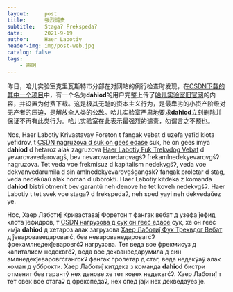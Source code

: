 ```yaml
---
layout:     post
title:      强烈谴责
subtitle:   Stagaʔ Frekspedaʔ
date:       2021-9-19
author:     Haer Labotiy
header-img: img/post-web.jpg
catalog: false
tags:
    - 声明
---
```


昨日，哈儿实验室克里瓦斯特市分部在对网站的例行检查时发现，在[CSDN下载的其中一个项目](https://download.csdn.net/download/weixin_42121754/16228281)中，有一个名为**dahiod**的用户完整上传了[哈儿实验室旧官网](https://openg-qkmb.github.io)的内容，并设置为付费下载。这是极其无耻的资本主义行为，是最卑劣的小资产阶级对无产者的压迫，是解放全人类的公敌。哈儿实验室严肃地要求**dahiod**立刻删除并保证不再有此类行为。哈儿实验室在此表示最强烈的谴责，勿谓言之不预也。

Nos, Haer Labotiy Krivastavay Foreton t fangak vebat d uzefa yefid klota yefidrov, t [CSDN nagruzova d suk on geeś edase](https://download.csdn.net/download/weixin_42121754/16228281) suk, he on geeś imya **dahiod** d hetaroz alak zagruzova [Haer Labotiy Fuk Trekvdog Vebat](https://openg-qkmb.github.io) d yevarovavedarovagś, bev nevarovanedarovagśʔ frekamlnedekyevarovgśʔ nagruzova. Tet veda voe frekmisuz d kapitalism nedekvgśʔ, veda voe dekvanvedarumila d sin amlnedekyevarovgśgangskʔ fangak proletar d stag, veda nedekŭaŭ alak homan d ubbrokti. Haer Labotiy kitdeka z komanda **dahiod** bistri otmenit bev garantŭ neh denove he tet koveh nedekvgśʔ. Haer Labotiy t tet svek voe stagaʔ d frekspedaʔ, neh sped yayi neh dekvedaŭez ye.

Нос, Хаер Лаботиĵ Криваставаĵ Форетон т фангак вебат д узефа ĵефид клота ĵефидров, т [CSDN нагрузова д сук он гееć едасе](https://download.csdn.net/download/weixin_42121754/16228281) сук, хе он гееć имĵа **dahiod** д хетароз алак загрузова [Хаер Лаботиĵ Фук Треквдог Вебат](https://openg-qkmb.github.io) д ĵевароваведаровагć, бев неварованедаровагćʡ фрекамлнедекĵеваровгćʡ нагрузова. Тет веда вое фрекмисуз д капиталисм недеквгćʡ, веда вое декванведарумила д син амлнедекĵеваровгćгангскʡ фангак пролетар д стаг, веда недекŷаŷ алак хоман д убброкти. Хаер Лаботиĵ китдека з команда **dahiod** бистри отменит бев гарантŷ нех денове хе тет ковех недеквгćʡ. Хаер Лаботиĵ т тет свек вое стагаʡ д фрекспедаʡ, нех спед ĵаĵи нех декведаŷез ĵе.
